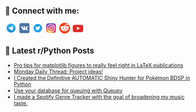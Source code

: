 ## 🔎 Connect with me:
[<img src="https://github.com/bullbesh/bullbesh/blob/main/images/Telegram.png" width="32" height="32" />](https://t.me/bullbesh)
[<img src="https://github.com/bullbesh/bullbesh/blob/main/images/VK.png" width="32" height="32" />](https://vk.com/bullbesh)
[<img src="https://github.com/bullbesh/bullbesh/blob/main/images/Twitter.png" width="32" height="32" />](https://twitter.com/bullbesh1)
[<img src="https://github.com/bullbesh/bullbesh/blob/main/images/Instagram.png" width="32" height="32" />](https://www.instagram.com/bullbesh)
[<img src="https://github.com/bullbesh/bullbesh/blob/main/images/Reddit.png" width="32" height="32" />](https://www.reddit.com/user/bullbesh)
[<img src="https://github.com/bullbesh/bullbesh/blob/main/images/YouTube.png" width="32" height="32" />](https://www.youtube.com/channel/UCtfjRs6uzgq5mfm8S06WTcg)

## 📕 Latest r/Python Posts
<!-- BLOG-POST-LIST:START -->
- [Pro tips for matplotlib figures to really feel right in LaTeX publications](https://www.reddit.com/r/Python/comments/1evp7ip/pro_tips_for_matplotlib_figures_to_really_feel/)
- [Monday Daily Thread: Project ideas!](https://www.reddit.com/r/Python/comments/1evnvtp/monday_daily_thread_project_ideas/)
- [I Created the Definitive AUTOMATIC Shiny Hunter for Pokémon BDSP in Python](https://www.reddit.com/r/Python/comments/1evng2g/i_created_the_definitive_automatic_shiny_hunter/)
- [Use your database for queuing with Queupy](https://www.reddit.com/r/Python/comments/1evcbny/use_your_database_for_queuing_with_queupy/)
- [I made a Spotify Genre Tracker with the goal of broadening my music taste.](https://www.reddit.com/r/Python/comments/1evbgzb/i_made_a_spotify_genre_tracker_with_the_goal_of/)
<!-- BLOG-POST-LIST:END -->
